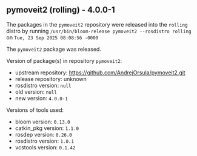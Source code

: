 ## pymoveit2 (rolling) - 4.0.0-1

The packages in the `pymoveit2` repository were released into the `rolling` distro by running `/usr/bin/bloom-release pymoveit2 --rosdistro rolling` on `Tue, 23 Sep 2025 08:08:56 -0000`

The `pymoveit2` package was released.

Version of package(s) in repository `pymoveit2`:

- upstream repository: https://github.com/AndrejOrsula/pymoveit2.git
- release repository: unknown
- rosdistro version: `null`
- old version: `null`
- new version: `4.0.0-1`

Versions of tools used:

- bloom version: `0.13.0`
- catkin_pkg version: `1.1.0`
- rosdep version: `0.26.0`
- rosdistro version: `1.0.1`
- vcstools version: `0.1.42`


